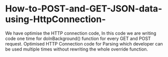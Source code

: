 # How-to-POST-and-GET-JSON-data-using-HttpConnection-
We have optimise the HTTP connection code, In this code we are writing code one time for doInBackground() function for every GET and POST request. Optimised HTTP Connection code for Parsing which developer can be used multiple times without rewriting the whole override function.   
